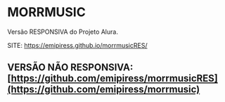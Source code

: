 # MORRMUSIC

Versão RESPONSIVA do Projeto Alura.

SITE: https://emipiress.github.io/morrmusicRES/

## VERSÃO NÃO RESPONSIVA: [https://github.com/emipiress/morrmusicRES](https://github.com/emipiress/morrmusic)
